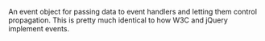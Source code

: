 An event object for passing data to event handlers and letting them control propagation.
This is pretty much identical to how W3C and jQuery implement events.